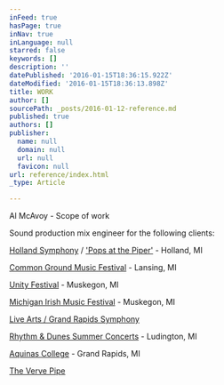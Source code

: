 ```yaml
---
inFeed: true
hasPage: true
inNav: true
inLanguage: null
starred: false
keywords: []
description: ''
datePublished: '2016-01-15T18:36:15.922Z'
dateModified: '2016-01-15T18:36:13.898Z'
title: WORK
author: []
sourcePath: _posts/2016-01-12-reference.md
published: true
authors: []
publisher:
  name: null
  domain: null
  url: null
  favicon: null
url: reference/index.html
_type: Article

---
```

Al McAvoy - Scope of work

Sound production mix engineer for the following clients:

[Holland Symphony][0] / ['Pops at the Piper'][1] - Holland, MI

[Common Ground Music Festival][2] - Lansing, MI

[Unity Festival][3] - Muskegon, MI

[Michigan Irish Music Festival][4] - Muskegon, MI

[Live Arts / Grand Rapids Symphony][5]

[Rhythm & Dunes Summer Concerts][6] - Ludington, MI

[Aquinas College][7] - Grand Rapids, MI

[The Verve Pipe][8]

[0]: https://www.hollandsymphony.org/events/httphollandsymphony-tix-comschedule-aspxorgnum4409/
[1]: http://www.hollandsentinel.com/article/20150610/entertainmentlife/150619986
[2]: http://www.commongroundfest.com/
[3]: http://unitymusicfestival.com/
[4]: https://www.michiganirish.org/
[5]: http://www.grsymphony.org/live-arts
[6]: http://www.visitludington.com/stories/rhythm__dunes_summer_concert_series
[7]: https://www.aquinas.edu/
[8]: http://www.thevervepipe.com/